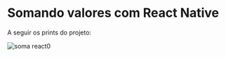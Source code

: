 # Somando valores com React Native
A seguir os prints do projeto:


![soma react0](https://github.com/heeybelles/Soma_react_native/assets/117698621/4b76752b-4be7-48a0-bb52-16c2b8aed753)
